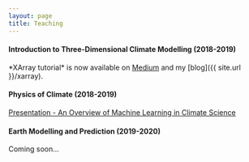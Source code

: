 ```yaml
---
layout: page
title: Teaching
---
```


<h4>Introduction to Three-Dimensional Climate Modelling (2018-2019)</h4>
*XArray tutorial* is now available on <a href="https://medium.com/@edenau/handling-netcdf-files-using-xarray-for-absolute-beginners-111a8ab4463f" target="_blank">Medium</a> and my [blog]({{ site.url }}/xarray).

<h4>Physics of Climate (2018-2019)</h4>

<a href="/assets/docs/ml_in_climate.pdf" target="_blank">Presentation - An Overview of Machine Learning in Climate Science</a>

<h4>Earth Modelling and Prediction (2019-2020)</h4>

Coming soon...
